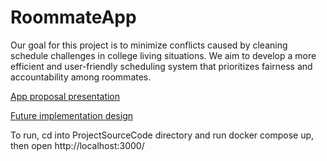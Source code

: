 # RoommateApp
Our goal for this project is to minimize conflicts caused by cleaning schedule challenges in college living situations. We aim to develop a more efficient and user-friendly scheduling system that prioritizes fairness and accountability among roommates. 

[App proposal presentation](https://docs.google.com/presentation/d/17TcnWHy2mB_vClbLAPpuz7lBqJ3q0ctNeBcWGRcaYcU/edit?usp=sharing)

[Future implementation design](https://www.figma.com/proto/m3pE2Os6Lo8diyJmlAYA04/Untitled?node-id=1-2&p=f&t=ac6xwuvMJWMKXFJq-0&scaling=scale-down&content-scaling=fixed&page-id=0%3A1&starting-point-node-id=1%3A2)

To run, cd into ProjectSourceCode directory and run docker compose up, then open http://localhost:3000/
